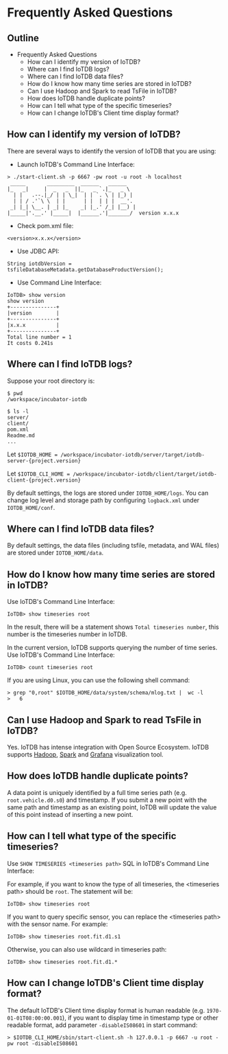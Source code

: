 <!--

    Licensed to the Apache Software Foundation (ASF) under one
    or more contributor license agreements.  See the NOTICE file
    distributed with this work for additional information
    regarding copyright ownership.  The ASF licenses this file
    to you under the Apache License, Version 2.0 (the
    "License"); you may not use this file except in compliance
    with the License.  You may obtain a copy of the License at
    
        http://www.apache.org/licenses/LICENSE-2.0
    
    Unless required by applicable law or agreed to in writing,
    software distributed under the License is distributed on an
    "AS IS" BASIS, WITHOUT WARRANTIES OR CONDITIONS OF ANY
    KIND, either express or implied.  See the License for the
    specific language governing permissions and limitations
    under the License.

-->

<!-- TOC -->

<!-- /TOC -->
# Frequently Asked Questions

## Outline

- Frequently Asked Questions
  - How can I identify my version of IoTDB?
  - Where can I find IoTDB logs?
  - Where can I find IoTDB data files?
  - How do I know how many time series are stored in IoTDB?
  - Can I use Hadoop and Spark to read TsFile in IoTDB?
  - How does IoTDB handle duplicate points?
  - How can I tell what type of the specific timeseries?
  - How can I change IoTDB's Client time display format?

## How can I identify my version of IoTDB?

There are several ways to identify the version of IoTDB that you are using:

* Launch IoTDB's Command Line Interface:

```
> ./start-client.sh -p 6667 -pw root -u root -h localhost
 _____       _________  ______   ______    
|_   _|     |  _   _  ||_   _ `.|_   _ \   
  | |   .--.|_/ | | \_|  | | `. \ | |_) |  
  | | / .'`\ \  | |      | |  | | |  __'.  
 _| |_| \__. | _| |_    _| |_.' /_| |__) | 
|_____|'.__.' |_____|  |______.'|_______/  version x.x.x
```

* Check pom.xml file:

```
<version>x.x.x</version>
```

* Use JDBC API:

```
String iotdbVersion = tsfileDatabaseMetadata.getDatabaseProductVersion();
```

* Use Command Line Interface:

```
IoTDB> show version
show version
+---------------+
|version        |
+---------------+
|x.x.x          |
+---------------+
Total line number = 1
It costs 0.241s
```

## Where can I find IoTDB logs?

Suppose your root directory is:

```
$ pwd
/workspace/incubator-iotdb

$ ls -l
server/
client/
pom.xml
Readme.md
...
```

Let `$IOTDB_HOME = /workspace/incubator-iotdb/server/target/iotdb-server-{project.version}`

Let `$IOTDB_CLI_HOME = /workspace/incubator-iotdb/client/target/iotdb-client-{project.version}`

By default settings, the logs are stored under ```IOTDB_HOME/logs```. You can change log level and storage path by configuring ```logback.xml``` under ```IOTDB_HOME/conf```.

## Where can I find IoTDB data files?

By default settings, the data files (including tsfile, metadata, and WAL files) are stored under ```IOTDB_HOME/data```.

## How do I know how many time series are stored in IoTDB?

Use IoTDB's Command Line Interface:

```
IoTDB> show timeseries root
```

In the result, there will be a statement shows `Total timeseries number`, this number is the timeseries number in IoTDB.

In the current version, IoTDB supports querying the number of time series. Use IoTDB's Command Line Interface:

```
IoTDB> count timeseries root
```

If you are using Linux, you can use the following shell command:

```
> grep "0,root" $IOTDB_HOME/data/system/schema/mlog.txt |  wc -l
>   6
```

## Can I use Hadoop and Spark to read TsFile in IoTDB?

Yes. IoTDB has intense integration with Open Source Ecosystem. IoTDB supports [Hadoop](https://github.com/apache/incubator-iotdb/tree/master/hadoop), [Spark](https://github.com/apache/incubator-iotdb/tree/master/spark) and [Grafana](https://github.com/apache/incubator-iotdb/tree/master/grafana) visualization tool.

## How does IoTDB handle duplicate points?

A data point is uniquely identified by a full time series path (e.g. ```root.vehicle.d0.s0```) and timestamp. If you submit a new point with the same path and timestamp as an existing point, IoTDB will update the value of this point instead of inserting a new point. 

## How can I tell what type of the specific timeseries?

Use ```SHOW TIMESERIES <timeseries path>``` SQL in IoTDB's Command Line Interface:

For example, if you want to know the type of all timeseries, the \<timeseries path> should be `root`. The statement will be:

```
IoTDB> show timeseries root
```

If you want to query specific sensor, you can replace the \<timeseries path> with the sensor name. For example:

```
IoTDB> show timeseries root.fit.d1.s1
```

Otherwise, you can also use wildcard in timeseries path:

```
IoTDB> show timeseries root.fit.d1.*
```

## How can I change IoTDB's Client time display format?

The default IoTDB's Client time display format is human readable (e.g. ```1970-01-01T08:00:00.001```), if you want to display time in timestamp type or other readable format, add parameter ```-disableIS08601``` in start command:

```
> $IOTDB_CLI_HOME/sbin/start-client.sh -h 127.0.0.1 -p 6667 -u root -pw root -disableIS08601
```

